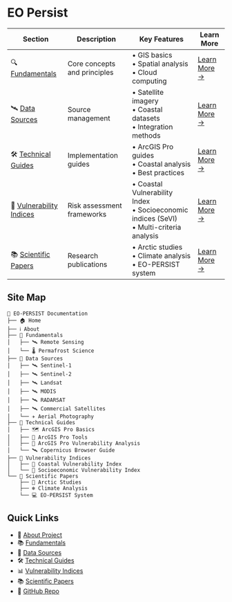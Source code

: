 # EO Persist

| Section | Description | Key Features | Learn More |
|---------|-------------|--------------|------------|
| 🔍 [Fundamentals](fundamentals/) | Core concepts and principles | • GIS basics<br>• Spatial analysis<br>• Cloud computing | [Learn More →](fundamentals/) |
| 🛰️ [Data Sources](data-sources/) | Source management | • Satellite imagery<br>• Coastal datasets<br>• Integration methods | [Learn More →](data-sources/) |
| 🛠️ [Technical Guides](technical-guides/) | Implementation guides | • ArcGIS Pro guides<br>• Coastal analysis<br>• Best practices | [Learn More →](technical-guides/) |
| 🌊 [Vulnerability Indices](vulnerability-indices/) | Risk assessment frameworks | • Coastal Vulnerability Index<br>• Socioeconomic indices (SeVI)<br>• Multi-criteria analysis | [Learn More →](vulnerability-indices/) |
| 📚 [Scientific Papers](scientific-papers/) | Research publications | • Arctic studies<br>• Climate analysis<br>• EO-PERSIST system | [Learn More →](scientific-papers/) |

## Site Map

```
📁 EO-PERSIST Documentation
├── 🏠 Home
├── ℹ️ About
├── 📂 Fundamentals
│   ├── 🛰️ Remote Sensing
│   └── 🌡️ Permafrost Science
├── 📂 Data Sources
│   ├── 🛰️ Sentinel-1
│   ├── 🛰️ Sentinel-2
│   ├── 🛰️ Landsat
│   ├── 🛰️ MODIS
│   ├── 🛰️ RADARSAT
│   ├── 🛰️ Commercial Satellites
│   └── ✈️ Aerial Photography
├── 📂 Technical Guides
│   ├── 🗺️ ArcGIS Pro Basics
│   ├── 🔧 ArcGIS Pro Tools
│   ├── 🌊 ArcGIS Pro Vulnerability Analysis
│   └── 🛰️ Copernicus Browser Guide
├── 📂 Vulnerability Indices
│   ├── 🌊 Coastal Vulnerability Index
│   └── 👥 Socioeconomic Vulnerability Index
└── 📂 Scientific Papers
    ├── 🧊 Arctic Studies
    ├── ❄️ Climate Analysis
    └── 💻 EO-PERSIST System
```

## Quick Links
* 📖 [About Project](about.md)
* 📚 [Fundamentals](fundamentals/index.md)
* 📡 [Data Sources](data-sources/index.md)
* 🛠️ [Technical Guides](technical-guides/index.md)
* 📊 [Vulnerability Indices](vulnerability-indices/index.md)
* 📚 [Scientific Papers](scientific-papers/index.md)
* 🌟 [GitHub Repo](https://github.com/AlexandrosLiaskos/eo-persist)
